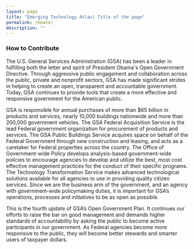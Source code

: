 ```yaml
---
layout: page
title: "Emerging Technology Atlas| Title of the page"
permalink: /howto/
description: ""
---
```


### How to Contribute

<p>The U.S. General Services Administration (GSA) has been a leader in fulfilling both the letter and spirit of President Obama's Open Government Directive. Through aggressive public engagement and collaboration across the public, private and nonprofit sectors, GSA has made significant strides in helping to create an open, transparent and accountable government. Today, GSA continues to provide tools that create a more effective and responsive government for the American public.</p>

<p>GSA is responsible for annual purchases of more than $65 billion in products and services, nearly 10,000 buildings nationwide and more than 200,000 government vehicles. The GSA Federal Acquisition Service is the lead Federal government organization for procurement of products and services. The GSA Public Buildings Service acquires space on behalf of the Federal Government through new construction and leasing, and acts as a caretaker for Federal properties across the country. The Office of Government-wide Policy develops analysis-based government-wide policies to encourage agencies to develop and utilize the best, most cost effective management practices for the conduct of their specific programs. The Technology Transformation Service makes advanced technological solutions available for all agencies to use in providing quality citizen services. Since we are the business arm of the government, and an agency with government-wide policymaking duties, it is important for GSA’s operations, processes and initiatives to be as open as possible.</p> 

<p>This is the fourth update of GSA’s Open Government Plan. It continues our efforts to raise the bar on good management and demands higher standards of accountability by asking the public to become active participants in our government. As Federal agencies become more responsive to the public, they will become better stewards and smarter users of taxpayer dollars.</p>

